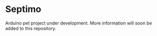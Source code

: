 # Septimo

Arduino pet project under development. More information will soon be added to this repository.
